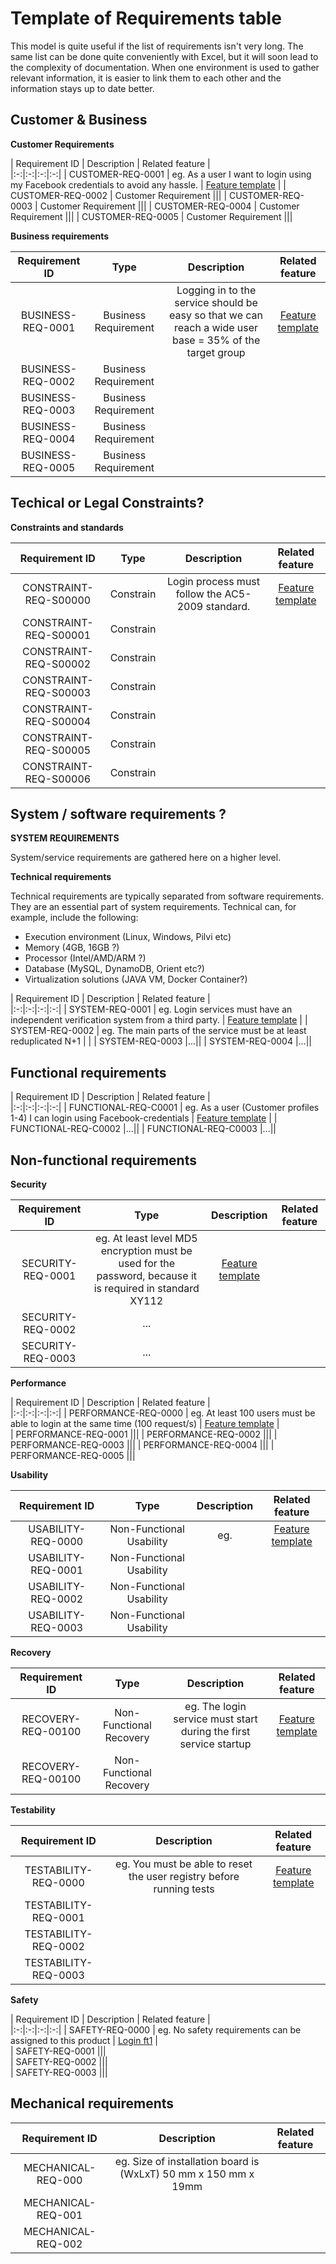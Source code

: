 # Template of Requirements table


This model is quite useful if the list of requirements isn't very long. The same list can be done quite conveniently with Excel, but it will soon lead to the complexity of documentation.
When one environment is used to gather relevant information, it is easier to link them to each other and the information stays up to date better.


## Customer & Business

**Customer Requirements** 


| Requirement ID | Description | Related feature |								
|:-:|:-:|:-:|:-:|
| CUSTOMER-REQ-0001 | eg.  As a user I want to login using my Facebook credentials to avoid any hassle. | [Feature template](template-feature.md) | 
| CUSTOMER-REQ-0002 | Customer Requirement |||
| CUSTOMER-REQ-0003 | Customer Requirement |||
| CUSTOMER-REQ-0004 | Customer Requirement |||
| CUSTOMER-REQ-0005 | Customer Requirement |||


**Business requirements**

| Requirement ID | Type | Description | Related feature |									
|:-:|:-:|:-:|:-:|
| BUSINESS-REQ-0001 | Business Requirement | Logging in to the service should be easy so that we can reach a wide user base = 35% of the target group | [Feature template](template-feature.md) | 
| BUSINESS-REQ-0002 | Business Requirement |||
| BUSINESS-REQ-0003 | Business Requirement |||
| BUSINESS-REQ-0004 | Business Requirement |||
| BUSINESS-REQ-0005 | Business Requirement |||

## Techical or Legal Constraints?

**Constraints and standards**

| Requirement ID | Type | Description | Related feature |
|:-:|:-:|:-:|:-:|
| CONSTRAINT-REQ-S00000 | Constrain | Login process must follow the AC5-2009 standard.  | [Feature template](template-feature.md) |
| CONSTRAINT-REQ-S00001 | Constrain |||
| CONSTRAINT-REQ-S00002 | Constrain |||
| CONSTRAINT-REQ-S00003 | Constrain |||
| CONSTRAINT-REQ-S00004 | Constrain |||
| CONSTRAINT-REQ-S00005 | Constrain |||
| CONSTRAINT-REQ-S00006 | Constrain |||


## System / software requirements ?

**SYSTEM REQUIREMENTS**

System/service requirements are gathered here on a higher level.

**Technical requirements**

Technical requirements are typically separated from software requirements. They are an essential part of system requirements. Technical can, for example, include the following:


* Execution environment (Linux, Windows, Pilvi etc)
* Memory (4GB, 16GB ?)
* Processor (Intel/AMD/ARM ?)
* Database (MySQL, DynamoDB, Orient etc?)
* Virtualization solutions (JAVA VM, Docker Container?)
 

| Requirement ID | Description | Related feature |								
|:-:|:-:|:-:|:-:|
| SYSTEM-REQ-0001 | eg. Login services must have an independent verification system from a third party. | [Feature template](template-feature.md) |
| SYSTEM-REQ-0002 | eg.  The main parts of the service must be at least reduplicated N+1 | |
| SYSTEM-REQ-0003 |...||
| SYSTEM-REQ-0004 |...||


## Functional requirements

| Requirement ID | Description | Related feature |									
|:-:|:-:|:-:|:-:|
| FUNCTIONAL-REQ-C0001 | eg.  As a user (Customer profiles 1-4) I can login using Facebook-credentials | [Feature template](template-feature.md) |
| FUNCTIONAL-REQ-C0002 |...||
| FUNCTIONAL-REQ-C0003 |...||


## Non-functional requirements

**Security**

| Requirement ID | Type | Description | Related feature |									
|:-:|:-:|:-:|:-:|
| SECURITY-REQ-0001 | eg. At least level MD5 encryption must be used for the password, because it is required in standard XY112 | [Feature template](template-feature.md) |								
| SECURITY-REQ-0002 |...||
| SECURITY-REQ-0003 |...||


**Performance**

| Requirement ID | Description | Related feature |								
|:-:|:-:|:-:|:-:|
| PERFORMANCE-REQ-0000 | eg. At least 100 users must be able to login at the same time (100 request/s) | [Feature template](template-feature.md) |								
| PERFORMANCE-REQ-0001 |||
| PERFORMANCE-REQ-0002 |||
| PERFORMANCE-REQ-0003 |||
| PERFORMANCE-REQ-0004 |||
| PERFORMANCE-REQ-0005 |||


**Usability**

| Requirement ID | Type | Description | Related feature |							
|:-:|:-:|:-:|:-:|
| USABILITY-REQ-0000 | Non-Functional Usability | eg.  | [Feature template](template-feature.md) | |	
| USABILITY-REQ-0001 | Non-Functional Usability |||
| USABILITY-REQ-0002 | Non-Functional Usability |||
| USABILITY-REQ-0003 | Non-Functional Usability |||

**Recovery**

| Requirement ID | Type | Description | Related feature |									
|:-:|:-:|:-:|:-:|
| RECOVERY-REQ-00100 | Non-Functional Recovery | eg. The login service must start during the first service startup | [Feature template](template-feature.md)	 |							
| RECOVERY-REQ-00100 | Non-Functional Recovery |||							


**Testability**

| Requirement ID |  Description | Related feature |								
|:-:|:-:|:-:|
| TESTABILITY-REQ-0000 | eg. You must be able to reset the user registry before running tests | [Feature template](template-feature.md) |	
| TESTABILITY-REQ-0001 |||	
| TESTABILITY-REQ-0002 |||	
| TESTABILITY-REQ-0003 |||	



**Safety**

| Requirement ID |  Description | Related feature |								
|:-:|:-:|:-:|:-:|
| SAFETY-REQ-0000 | eg.  No safety requirements can be assigned to this product  | [Login ft1](ft1-ominaisuus.md)	|	
| SAFETY-REQ-0001 |||	
| SAFETY-REQ-0002 |||	
| SAFETY-REQ-0003 |||	


## Mechanical requirements

| Requirement ID | Description | Related feature |									
|:-:|:-:|:-:|
| MECHANICAL-REQ-000 | eg. Size of installation board is  (WxLxT) 50 mm x 150 mm x 19mm | | 	
| MECHANICAL-REQ-001 |  || 	
| MECHANICAL-REQ-002 |  || 	


